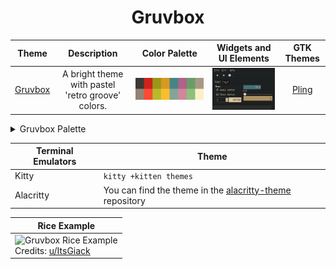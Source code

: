 <h1 align="center">Gruvbox</h1>

| Theme | Description | Color Palette | Widgets and UI Elements | GTK Themes |
| :---: | :---: | :---: | :---: | :---: |
| [Gruvbox](https://github.com/morhetz/gruvbox) | A bright theme with pastel 'retro groove' colors. | ![Gruvbox Palette](./gruvbox_palette.png) | ![Gruvbox Widgets and UI Elements](./gruvbox.png) | [Pling](https://www.pling.com/p/1681313/) |



<details>
<summary>Gruvbox Palette</summary>

| Code | Colour             | Hex       | Code | Colour             | Hex       |
|----------------------|--------------------|-----------|----------------------|--------------------|-----------|
| 1                    | Background         | `#3C3836` | 9                    | Background-bright  | `#928374` |
| 2                    | Red                | `#CC241D` | 10                   | Red-Bright         | `#FB4934` |
| 3                    | Green              | `#98971A` | 11                   | Green-Bright       | `#B8BB26` |
| 4                    | Yellow             | `#D79921` | 12                   | Yellow-Bright      | `#FABD2F` |
| 5                    | Blue               | `#458588` | 13                   | Blue-Bright        | `#83A598` |
| 6                    | Purple             | `#B16286` | 14                   | Purple-Bright      | `#D3869B` |
| 7                    | Aqua               | `#689D6A` | 15                   | Aqua-Bright        | `#8EC07C` |
| 8                    | Foreground         | `#A89984` | 16                   | Foreground-Bright  | `#FBF1C7` |


</details> 

| Terminal Emulators    | Theme                                                                                                                                                                 |
|----------------------|-----------------------------------------------------------------------------------------------------------------------------------------------------------------------|
| Kitty                | `kitty +kitten themes`                                                                                             |
| Alacritty            | You can find the theme in the [alacritty-theme](https://github.com/alacritty/alacritty-theme) repository           |

| Rice Example |
| --- |
|![Gruvbox Rice Example](https://preview.redd.it/2rtkdd1yuxh71.png?width=960&crop=smart&auto=webp&v=enabled&s=f02e04b39dc4bc439020dad624443757da2188ef)<br>Credits: [u/ItsGiack](https://www.reddit.com/r/unixporn/comments/p66d7v/kde_my_beloved_gruvbox_rice/) |
